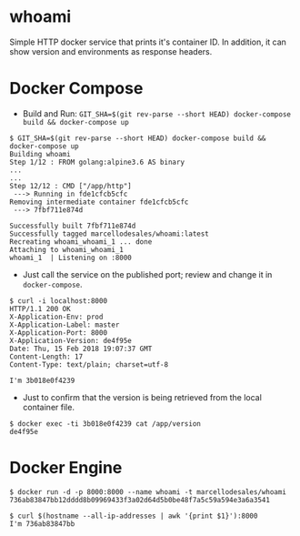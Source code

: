 whoami
======

Simple HTTP docker service that prints it's container ID. In addition, it can show version and environments as response headers.

# Docker Compose

* Build and Run: `GIT_SHA=$(git rev-parse --short HEAD) docker-compose build && docker-compose up`

```
$ GIT_SHA=$(git rev-parse --short HEAD) docker-compose build && docker-compose up
Building whoami
Step 1/12 : FROM golang:alpine3.6 AS binary
...
...
Step 12/12 : CMD ["/app/http"]
 ---> Running in fde1cfcb5cfc
Removing intermediate container fde1cfcb5cfc
 ---> 7fbf711e874d

Successfully built 7fbf711e874d
Successfully tagged marcellodesales/whoami:latest
Recreating whoami_whoami_1 ... done
Attaching to whoami_whoami_1
whoami_1  | Listening on :8000
```

* Just call the service on the published port; review and change it in `docker-compose`.

```
$ curl -i localhost:8000
HTTP/1.1 200 OK
X-Application-Env: prod
X-Application-Label: master
X-Application-Port: 8000
X-Application-Version: de4f95e
Date: Thu, 15 Feb 2018 19:07:37 GMT
Content-Length: 17
Content-Type: text/plain; charset=utf-8

I'm 3b018e0f4239
```

* Just to confirm that the version is being retrieved from the local container file.

```
$ docker exec -ti 3b018e0f4239 cat /app/version
de4f95e
```

# Docker Engine


```
$ docker run -d -p 8000:8000 --name whoami -t marcellodesales/whoami
736ab83847bb12dddd8b09969433f3a02d64d5b0be48f7a5c59a594e3a6a3541
    
$ curl $(hostname --all-ip-addresses | awk '{print $1}'):8000
I'm 736ab83847bb
```


